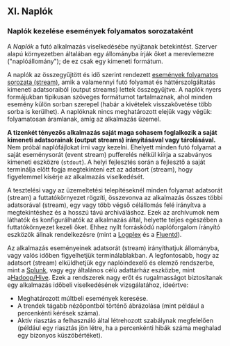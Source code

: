 ## XI. Naplók
### Naplók kezelése események folyamatos sorozataként

A *Naplók* a futó alkalmazás viselkedésébe nyújtanak betekintést. Szerver alapú környezetben általában egy állományba írják őket a merevlemezre ("naplóállomány"); de ez csak egy kimeneti formátum.

A naplók az összegyűjtött és idő szerint rendezett [események folyamatos sorozata (stream)](https://adam.herokuapp.com/past/2011/4/1/logs_are_streams_not_files/), amik a valamennyi futó folyamat és háttérszolgáltatás kimeneti adatsoraiból (output streams) lettek összegyűjtve. A naplók nyers formájukban tipikusan szöveges formátumot tartalmaznak, ahol minden esemény külön sorban szerepel (habár a kivételek visszakövetése több sorba is kerülhet). A naplóknak nincs meghatározott elejük vagy végük: folyamatosan áramlanak, amíg az alkalmazás üzemel.

**A tizenkét tényezős alkalmazás saját maga sohasem foglalkozik a saját kimeneti adatsorainak (output streams) irányításával vagy tárolásával.**  Nem próbál naplófájlokat írni vagy kezelni. Ehelyett minden futó folyamat a saját eseménysorát (event stream) pufferelés nélkül kiírja a szabványos kimeneti eszközre (`stdout`).  A helyi fejlesztés során a fejlesztő a saját terminálja előtt fogja megtekinteni ezt az adatsort (stream), hogy figyelemmel kísérje az alkalmazás viselkedését.

A tesztelési vagy az üzemeltetési telepítéseknél minden folyamat adatsorát (stream) a futtatókörnyezet rögzíti, összevonva az alkalmazás összes többi adatsorával (stream), egy vagy több végső célállomás felé irányítva a megtekintéshez és a hosszú távú archiváláshoz. Ezek az archívumok nem láthatók és konfigurálhatók az alkalmazás által, helyette teljes egészében a futtatókörnyezet kezeli őket. Ehhez nyílt forráskódú naplóforgalom írányító eszközök állnak rendelkezésre (mint a [Logplex](https://github.com/heroku/logplex) és a [Fluentd](https://github.com/fluent/fluentd)).

Az alkalmazás eseményeinek adatsorát (stream) irányíthatjuk állományba, vagy valós időben figyelhetjük terminálablakban. A legfontosabb, hogy az adatsort (stream) elküldhetjük egy naplóindexelő és elemző rendszerbe, mint a [Splunk](http://www.splunk.com/), vagy egy általános célú adattárház eszközbe, mint a[Hadoop/Hive](http://hive.apache.org/). Ezek a rendszerek nagy erőt és rugalmasságot biztosítanak egy alkalmazás időbeli viselkedésének vizsgálatához, ideértve:

* Meghatározott múltbeli események keresése.
* A trendek tágabb nézőpontból történő ábrázolása (mint például a percenkénti kérések száma).
* Aktív riasztás a felhasználó által létrehozott szabálynak megfelelően (például egy riasztás jön létre, ha a percenkénti hibák száma meghalad egy bizonyos küszöbértéket).
